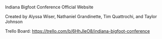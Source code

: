 Indiana Bigfoot Conference Official Website

Created by Alyssa Wiser, Nathaniel Grandinette, Tim Quattrochi, and Taylor Johnson

Trello Board: https://trello.com/b/6HhJleO8/indiana-bigfoot-conference
